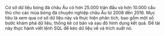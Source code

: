 Cơ sở dữ liệu bóng đá châu Âu có hơn 25.000 trận đấu và hơn 10.000 cầu thủ cho các mùa bóng đá chuyên nghiệp châu Âu từ 2008 đến 2016. Mục tiêu là xem qua cơ sở dữ liệu này và thực hiện phân tích, bao gồm một số bước khám phá dữ liệu, thống kê cơ bản và sau đó hình dung kết quả. Đề tài này thực hành viết lệnh SQL để kéo dữ liệu về và trích xuất nó.
